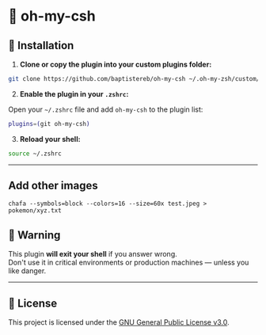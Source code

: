 # 🧠 oh-my-csh

## 🔧 Installation

1. **Clone or copy the plugin into your custom plugins folder:**

```bash
git clone https://github.com/baptistereb/oh-my-csh ~/.oh-my-zsh/custom/plugins/oh-my-csh
```

2. **Enable the plugin in your `.zshrc`:**

Open your `~/.zshrc` file and add `oh-my-csh` to the plugin list:

```zsh
plugins=(git oh-my-csh)
```

3. **Reload your shell:**

```bash
source ~/.zshrc
```

---

## Add other images
```
chafa --symbols=block --colors=16 --size=60x test.jpeg > pokemon/xyz.txt
```

## 🛑 Warning

This plugin **will exit your shell** if you answer wrong.  
Don't use it in critical environments or production machines — unless you like danger.

---

## 📜 License
This project is licensed under the [GNU General Public License v3.0](./LICENSE).